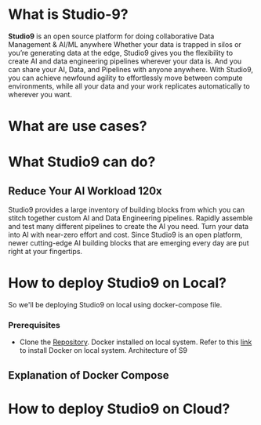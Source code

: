
# What is Studio-9?

**Studio9** is an open source platform for doing collaborative Data Management & AI/ML anywhere Whether your data is trapped in silos or you’re generating data at the edge, Studio9 gives you the flexibility to create AI and data engineering pipelines wherever your data is. And you can share your AI, Data, and Pipelines with anyone anywhere. With Studio9, you can achieve newfound agility to effortlessly move between compute environments, while all your data and your work replicates automatically to wherever you want.

# What are use cases?

# What Studio9 can do?
## Reduce Your AI Workload 120x
Studio9 provides a large inventory of building blocks from which you can stitch together custom AI and Data Engineering pipelines. Rapidly assemble and test many different pipelines to create the AI you need. Turn your data into AI with near-zero effort and cost. Since Studio9 is an open platform, newer cutting-edge AI building blocks that are emerging every day are put right at your fingertips.
# How to deploy Studio9 on Local?

So we'll be deploying Studio9 on local using docker-compose file.

### Prerequisites
- Clone the [Repository](https://github.com/knoldus/Studio-9.git).
  Docker installed on local system.
  Refer to this [link](https://docs.docker.com/engine/install/ubuntu/) to install Docker on local system.
  Architecture of S9

## Explanation of Docker Compose

  

# How to deploy Studio9 on Cloud?